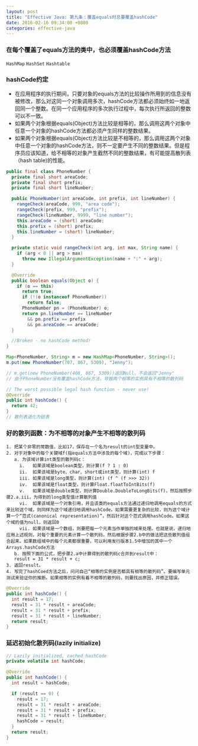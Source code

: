 ```yaml
---
layout: post
title: "Effective Java: 第九条：覆盖equals时总要覆盖hashCode"
date: 2016-02-16 09:34:00 +0800
categories: effective-java
---
```

### 在每个覆盖了equals方法的类中，也必须覆盖hashCode方法
`HashMap` `HashSet` `Hashtable`

### hashCode约定
* 在应用程序的执行期间，只要对象的equals方法的比较操作所用到的信息没有被修改，那么对这同一个对象调用多次，hashCode方法都必须始终如一地返回同一个整数。在同一个应用程序的多次执行过程中，每次执行所返回的整数可以不一致。
* 如果两个对象根据equals(Object)方法比较是相等的，那么调用这两个对象中任意一个对象的hashCode方法都必须产生同样的整数结果。
* 如果两个对象根据equals(Object)方法比较是不相等的，那么调用这两个对象中任意一个对象的hashCode方法，则不一定要产生不同的整数结果。但是程序员应该知道，给不相等的对象产生截然不同的整数结果，有可能提高散列表（hash table)的性能。

~~~java
public final class PhoneNumber {
  private final short areaCode;
  private final short prefix;
  private final short lineNumber;

  public PhoneNumber(int areaCode, int prefix, int lineNumber) {
    rangeCheck(areaCode, 999, "area code");
    rangeCheck(prefix, 999, "prefix");
    rangeCheck(lineNumber, 9999, "line number");
    this.areaCode = (short) areaCode;
    this.prefix = (short) prefix;
    this.lineNumber = (short) lineNumber;
  }

  private static void rangeCheck(int arg, int max, String name) {
    if (arg < 0 || arg > max)
      throw new IllegalArgumentException(name + ":" + arg);
  }

  @Override
  public boolean equals(Object o) {
    if (o == this)
      return true;
      if (!(o instanceof PhoneNumber))
        return false;
      PhoneNumber pn = (PhoneNumber) o;
      return pn.lineNumber == lineNumber
        && pn.prefix == prefix
        && pn.areaCode == areaCode;
  }

  //Broken - no hashCode method!
}
~~~

~~~java
Map<PhoneNumber, String> m = new HashMap<PhoneNumber, String>();
m.put(new PhoneNumber(707, 867, 5309), "Jenny");

// m.get(new PhoneNumber(408, 867, 5309))返回Null，不会返回"Jenny"
// 由于PhoneNumber没有覆盖hashCode方法，导致两个相等的实例具有不相等的散列码
~~~

~~~java
// The worst possible legal hash function - never use!
@Override
public int hashCode() {
  return 42;
}
// 散列表退化为链表
~~~

### 好的散列函数：为不相等的对象产生不相等的散列码
~~~
1. 把某个非零的常数值，比如17，保存在一个名为result的int型变量中。
2. 对于对象中的每个关键域f(指equals方法中涉及的每个域)，完成以下步骤：
   a. 为该域计算int类型的散列码c：
     i.   如果该域是boolean类型，则计算(f ? 1 : 0)
     ii.  如果该域是byte、char、short或int类型，则计算(int) f
     iii. 如果该域是long类型，则计算(int) (f ^ (f >>> 32))
     iv.  如果该域是float类型，则计算Float.floatToIntBits(f)
     v.   如果该域是double类型，则计算Double.DoubleToLongBits(f)，然后按照步骤2.a.iii，为得到的long类型值计算散列值
     vi.  如果该域是一个对象引用，并且该类的equals方法通过递归地调用equals的方式来比较这个域，则同样为这个域递归地调用hashCode。如果需要更复杂的比较，则为这个域计算一个“范式(canonical representation)”，然后针对这个范式调用hashCode。如果这个域的值为null，则返回0
     vii. 如果该域是一个数组，则要把每一个元素当作单独的域来处理。也就是说，递归地应用上述规则，对每个重要的元素计算一个散列码，然后根据步骤2.b中的做法把这些散列值组合起来。如果数组域中的每个元素都很重要，可以利用发行版本1.5中增加的其中一个Arrays.hashCode方法
   b. 按照下面的公式，把步骤2.a中计算得到的散列码c合并到result中：
   result = 31 * result + c;
3. 返回result。
4. 写完了hashCoed方法之后，问问自己“相等的实例是否都具有相等的散列码”。要编写单元测试来验证你的推断。如果相等的实例有着不相等的散列码，则要找出原因，并修正错误。
~~~

~~~java
@Override
public int hashCode() {
  int result = 17;
  result = 31 * result + areaCode;
  result = 31 * result + prefix;
  result = 31 * result + lineNumber;
  return result;
}
~~~

### 延迟初始化散列码(lazily initialize)

~~~java
// Lazily initialized, cached hashCode
private volatile int hashCode;

@Override
public int hashCode() {
  int result = hashCode;

  if (result == 0) {
    result = 17;
    result = 31 * result + areaCode;
    result = 31 * result + prefix;
    result = 31 * result + lineNumber;
    hashCode = result;
  }
  return result;
}
~~~
